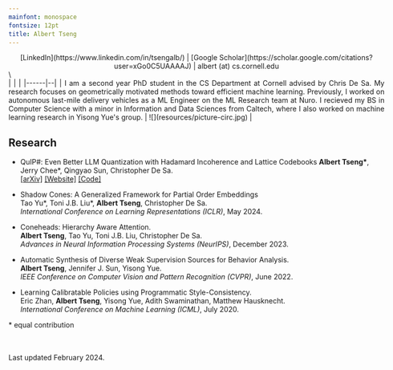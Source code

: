 ```yaml
---
mainfont: monospace
fontsize: 12pt
title: Albert Tseng
---
```


<style>
body { max-width: 750px !important; }
tbody {
    border-top: none;
    border-bottom: none;
}
header { height:0px;}
</style>

<center>
[LinkedIn](https://www.linkedin.com/in/tsengalb/) | [Google Scholar](https://scholar.google.com/citations?user=xGo0C5UAAAAJ) | albert (at) cs.cornell.edu
</center>
\

<div style="text-align: justify">
| | |
|------|--|
| I am a second year PhD student in the CS Department at Cornell advised by Chris De Sa. My research focuses on geometrically motivated methods toward efficient machine learning. Previously, I worked on autonomous last-mile delivery vehicles as a ML Engineer on the ML Research team at Nuro. I recieved my BS in Computer Science with a minor in Information and Data Sciences from Caltech, where I also worked on machine learning research in Yisong Yue's group. | ![](resources/picture-circ.jpg) |
</div>


## Research

- QuIP#: Even Better LLM Quantization with Hadamard Incoherence and Lattice Codebooks
  **Albert Tseng\***, Jerry Chee\*, Qingyao Sun, Christopher De Sa.  
  [[arXiv]](https://arxiv.org/abs/2402.04396) [[Website]](https://cornell-relaxml.github.io/quip-sharp/) [[Code]](https://github.com/Cornell-RelaxML/quip-sharp/tree/main)   

- Shadow Cones: A Generalized Framework for Partial Order Embeddings  
  Tao Yu\*, Toni J.B. Liu\*, **Albert Tseng**, Christopher De Sa.  
  *International Conference on Learning Representations (ICLR)*, May 2024.  

- Coneheads: Hierarchy Aware Attention.  
  **Albert Tseng**, Tao Yu, Toni J.B. Liu, Christopher De Sa.  
  *Advances in Neural Information Processing Systems (NeurIPS)*, December 2023.  
  
- Automatic Synthesis of Diverse Weak Supervision Sources for Behavior Analysis.  
  **Albert Tseng**, Jennifer J. Sun, Yisong Yue.  
  *IEEE Conference on Computer Vision and Pattern Recognition (CVPR)*, June 2022.
  
- Learning Calibratable Policies using Programmatic Style-Consistency.  
  Eric Zhan, **Albert Tseng**, Yisong Yue, Adith Swaminathan, Matthew Hausknecht.  
  *International Conference on Machine Learning (ICML)*, July 2020.

\* equal contribution

\
\
Last updated February 2024.